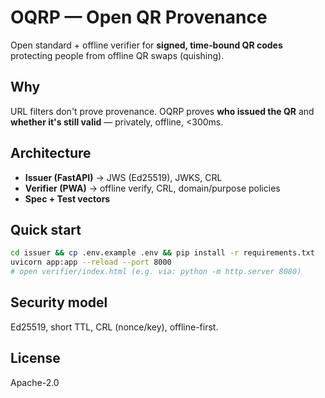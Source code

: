 # OQRP — Open QR Provenance

Open standard + offline verifier for **signed, time‑bound QR codes** protecting people from offline QR swaps (quishing).

## Why
URL filters don't prove provenance. OQRP proves **who issued the QR** and **whether it's still valid** — privately, offline, <300ms.

## Architecture
- **Issuer (FastAPI)** → JWS (Ed25519), JWKS, CRL
- **Verifier (PWA)** → offline verify, CRL, domain/purpose policies
- **Spec + Test vectors**

## Quick start
```bash
cd issuer && cp .env.example .env && pip install -r requirements.txt
uvicorn app:app --reload --port 8000
# open verifier/index.html (e.g. via: python -m http.server 8080)
```

## Security model
Ed25519, short TTL, CRL (nonce/key), offline-first.

## License
Apache-2.0

